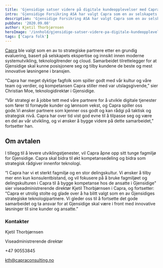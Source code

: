 ```yaml
---
title: 'Gjensidige satser videre på digitale kundeopplevelser med Capra som en av selskapets strategiske samarbeidspartnere'
intro: 'Gjensidige Forsikring ASA har valgt Capra som en av selskapets strategiske teknologipartnere. Over 5 år skal Capra fortsette å åpne sitt tunge fagmiljø for Gjensidige, og sørge for innovative kundeløsninger i toppklasse.'
description: 'Gjensidige Forsikring ASA har valgt Capra som en av selskapets strategiske teknologipartnere. Over 5 år skal Capra fortsette å åpne sitt tunge fagmiljø for Gjensidige, og sørge for innovative kundeløsninger i toppklasse.'
pubDate: '2020.09.08'
author: Kjetil Thorbjørnsen
heroImage: '/innhold/gjensidige-satser-videre-pa-digitale-kundeopplevelser-med-capra-som-en-av-selskapets-strategiske.webp'
tags: ['Capra folk']
---
```


[Capra](https://www.capraconsulting.no/?_ga=2.88397531.1970766327.1707512947-1479161094.1707512947) ble valgt som en av to strategiske partnere etter en grundig evaluering, basert på selskapets ekspertise og innsikt innen moderne systemutvikling, teknologitrender og cloud. Samarbeidet tilrettelegger for at Gjensidige skal kunne posisjonere seg og tilby kundene de beste og mest innovative løsningene i bransjen.

“Capra har meget dyktige fagfolk som spiller godt med vår kultur og våre team og verdier, og kompetansen Capra stiller med var utslagsgivende,” sier Christian Moe, teknologidirektør i Gjensidige.

“Vår strategi er å jobbe tett med våre partnere for å utvikle digitale tjenester som fører til fornøyde kunder og lønnsom vekst, og Capra spiller oss gode.Vi ønsker partnere som kjenner oss godt og kan rådgi på taktisk og strategisk nivå. Capra har over tid vist god evne til å tilpasse seg og være en del av vår utvikling, og vi ønsker å bygge videre på dette samarbeidet,” fortsetter han.

## Om avtalen

I tillegg til å levere utviklingstjenester, vil Capra åpne opp sitt tunge fagmiljø for Gjensidige. Capra skal bidra til økt kompetansedeling og bidra som strategisk rådgiver innenfor teknologi.

“I Capra har vi et sterkt fagmiljø og en stor delingskultur. Vi ønsker å tilby mer enn kun konsulentbistand, og vil fokusere på å bruke fagmiljøet og delingskulturen i Capra til å bygge kompetanse hos de ansatte i Gjensidige" sier viseadministrerende direktør Kjetil Thorbjørnsen i Capra, og fortsetter:
 “Capra er utrolig stolte og glade over å ha blitt valgt som en av Gjensidiges strategiske teknologipartnere. Vi gleder oss til å fortsette det gode samarbeidet og ta ansvar for at Gjensidige skal være i front med innovative løsninger til sine kunder og ansatte.”

### Kontakter

Kjetil Thorbjørnsen

Viseadministrerende direktør

+47 90553845

kth@capraconsulting.no